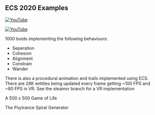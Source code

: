 ## ECS 2020 Examples

[![YouTube](http://img.youtube.com/vi/KNymjRyr27A/0.jpg)](https://www.youtube.com/watch?v=KNymjRyr27A)

[![YouTube](http://img.youtube.com/vi/SmH2r_ChmFY/0.jpg)](https://www.youtube.com/watch?v=SmH2r_ChmFY)

1000 boids implementing the following behaviours:
- Seperation
- Cohesion
- Alignment
- Constrain
- Wander 

There is also a procedural animation and trails implemented using ECS. There are 28K entities being updated every frame getting ~100 FPS and ~80 FPS in VR. See the steamvr branch for a VR implementation 

A 500 x 500 Game of Life

The Psytrance Spiral Generator